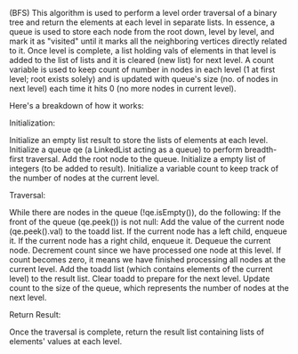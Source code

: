 (BFS) This algorithm is used to perform a level order traversal of a binary tree and return the elements at each level in separate lists. In essence, a queue is used to store each node from the root down, level by level, and mark it as "visited" until it marks all the neighboring vertices directly related to it. Once level is complete, a list holding vals of elements in that level is added to the list of lists and it is cleared (new list) for next level. A count variable is used to keep count of number in nodes in each level (1 at first level; root exists solely) and is updated with queue's size (no. of nodes in next level) each time it hits 0 (no more nodes in current level).


Here's a breakdown of how it works:

Initialization:

Initialize an empty list result to store the lists of elements at each level.
Initialize a queue qe (a LinkedList acting as a queue) to perform breadth-first traversal.
Add the root node to the queue.
Initialize a empty list of integers (to be added to result).
Initialize a variable count to keep track of the number of nodes at the current level.

Traversal:

While there are nodes in the queue (!qe.isEmpty()), do the following:
If the front of the queue (qe.peek()) is not null:
Add the value of the current node (qe.peek().val) to the toadd list.
If the current node has a left child, enqueue it.
If the current node has a right child, enqueue it.
Dequeue the current node.
Decrement count since we have processed one node at this level.
If count becomes zero, it means we have finished processing all nodes at the current level.
Add the toadd list (which contains elements of the current level) to the result list.
Clear toadd to prepare for the next level.
Update count to the size of the queue, which represents the number of nodes at the next level.

Return Result:

Once the traversal is complete, return the result list containing lists of elements' values at each level.
